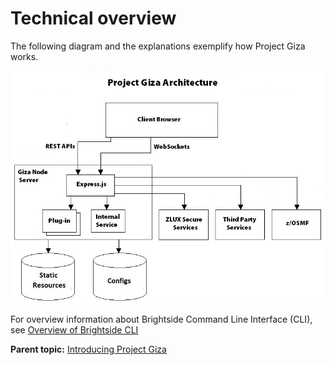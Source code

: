 # Technical overview

The following diagram and the explanations exemplify how Project Giza works.

![diagram](../images/mvd/zLUXServerArchitecture.jpg)

For overview information about Brightside Command Line Interface (CLI), see [Overview of Brightside CLI](cli-releasenotes.md)

**Parent topic:** [Introducing Project Giza](../topics/introduction.md)
